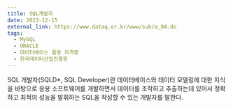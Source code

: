 ```yaml
---
title: SQL개발자
date: 2023-12-15
external_link: https://www.dataq.or.kr/www/sub/a_04.do
tags:
  - MySQL
  - ORACLE
  - 데이터베이스 활용 자격증
  - 한국데이터산업진흥원
---
```


SQL 개발자(SQLD*, SQL Developer)란 데이터베이스와 데이터 모델링에 대한 지식을 바탕으로 응용 소프트웨어를 개발하면서 데이터를 조작하고 추출하는데 있어서 정확하고 최적의 성능을 발휘하는 SQL을 작성할 수 있는 개발자를 말한다.
<!--more-->
